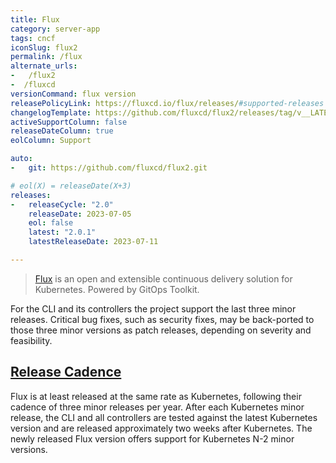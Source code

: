 ```yaml
---
title: Flux
category: server-app
tags: cncf
iconSlug: flux2
permalink: /flux
alternate_urls:
-   /flux2
-  /fluxcd
versionCommand: flux version
releasePolicyLink: https://fluxcd.io/flux/releases/#supported-releases
changelogTemplate: https://github.com/fluxcd/flux2/releases/tag/v__LATEST__
activeSupportColumn: false
releaseDateColumn: true
eolColumn: Support

auto:
-   git: https://github.com/fluxcd/flux2.git

# eol(X) = releaseDate(X+3)
releases:
-   releaseCycle: "2.0"
    releaseDate: 2023-07-05
    eol: false
    latest: "2.0.1"
    latestReleaseDate: 2023-07-11

---
```


> [Flux](https://fluxcd.io) is an open and extensible continuous delivery solution for Kubernetes. Powered by GitOps Toolkit.

For the CLI and its controllers the project support the last three minor releases. Critical bug fixes, such as security fixes, may be back-ported to those three minor versions as patch releases, depending on severity and feasibility.

## [Release Cadence](https://fluxcd.io/flux/releases/#release-cadence)

Flux is at least released at the same rate as Kubernetes, following their cadence of three minor releases per year. After each Kubernetes minor release, the CLI and all controllers are tested against the latest Kubernetes version and are released approximately two weeks after Kubernetes. The newly released Flux version offers support for Kubernetes N-2 minor versions.

